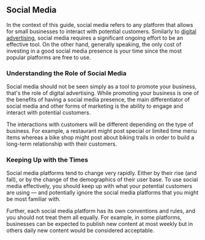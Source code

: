## Social Media <a name="social-media"></a>

In the context of this guide, social media refers to any platform that allows for small businesses
to interact with potential customers. Similarly to [digital advertising](#digital-advertising),
social media requires a significant ongoing effort to be an effective tool. On the other hand,
generally speaking, the only cost of investing in a good social media presence is your time since
the most popular platforms are free to use.


### Understanding the Role of Social Media

Social media should not be seen simply as a tool to promote your business, that's the role of
digital advertising. While promoting your business is one of the benefits of having a social media
presence, the main differentiator of social media and other forms of marketing is the ability to
engage and interact with potential customers.

The interactions with customers will be different depending on the type of business. For example,
a restaurant might post special or limited time menu items whereas a bike shop might post about
biking trails in order to build a long-term relationship with their customers.


### Keeping Up with the Times

Social media platforms tend to change very rapidly. Either by their rise (and fall), or by the
change of the demographics of their user base. To use social media effectively, you should keep up
with what your potential customers are using — and potentially ignore the social media platforms
that you might be most familiar with.

Further, each social media platform has its own conventions and rules, and you should not treat them
all equally. For example, in some platforms, businesses can be expected to publish new content at
most weekly but in others daily new content would be considered acceptable.
